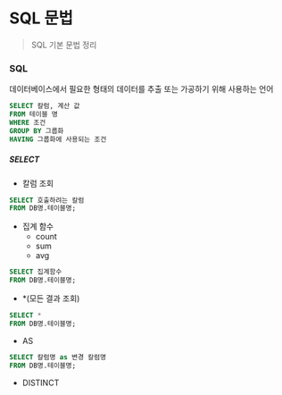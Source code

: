 # SQL 문법

> SQL 기본 문법 정리



### SQL

데이터베이스에서 필요한 형태의 데이터를 추출 또는 가공하기 위해 사용하는 언어

```sql
SELECT 칼럼, 계산 값
FROM 테이블 명
WHERE 조건
GROUP BY 그룹화
HAVING 그룹화에 사용되는 조건
```



##### SELECT

- 칼럼 조회

```sql
SELECT 호출하려는 칼럼
FROM DB명.테이블명;
```

- 집계 함수
  - count
  - sum
  - avg

```sql
SELECT 집계함수
FROM DB명.테이블명;
```

- *(모든 결과 조회)

```sql
SELECT *
FROM DB명.테이블명;
```

- AS

```sql
SELECT 칼럼명 as 변경 칼럼명
FROM DB명.테이블명;
```

- DISTINCT